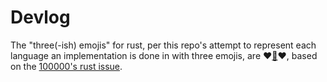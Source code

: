 # Devlog
The "three(-ish) emojis" for rust, per this repo's attempt to represent each language an implementation is done in with three emojis, are ❤️[🦀](https://www.rustacean.net/)❤️, based on the [100000's rust issue](https://github.com/rust-lang/rust/issues/100000).
